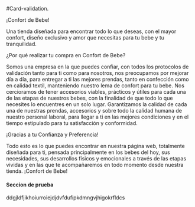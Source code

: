 #Card-validation.

¡Confort de Bebe!

Una tienda diseñada para encontrar todo lo que deseas, con el mayor confort, diseño exclusivo y amor que necesitas para tu bebe y tu tranquilidad.

¿Por qué realizar tu compra en Confort de Bebe?

Somos una empresa en la que puedes confiar, con todos los protocolos de validación tanto para ti como para nosotros, nos preocupamos por mejorar día a día, para entregar a ti las mejores prendas, tanto en confección como en calidad textil, manteniendo nuestro lema de confort para tu bebe.
Nos cercioramos de tener accesorios viables, prácticos y útiles para cada una de las etapas de nuestros bebes, con la finalidad de que todo lo que necesites lo encuentres en un solo lugar.
Garantizamos la calidad de cada una de nuestras prendas, accesorios y sobre todo la calidad humana de nuestro personal laboral, para llegar a ti en las mejores condiciones y en el tiempo estipulado para tu satisfacción y conformidad.

¡Gracias a tu Confianza y Preferencia!

Todo esto es lo que puedes encontrar en nuestra página web, totalmente diseñada para ti, pensada principalmente en los bebes del hoy, sus necesidades, sus desarrollos físicos y emocionales a través de las etapas vividas y en las que te acompañaremos en todo momento desde nuestra tienda. ¡Confort de Bebe!



#### Seccion de prueba
ddgjldfjikhoiurroiejdjdvfdufipkdmngvjhigokrfldcs